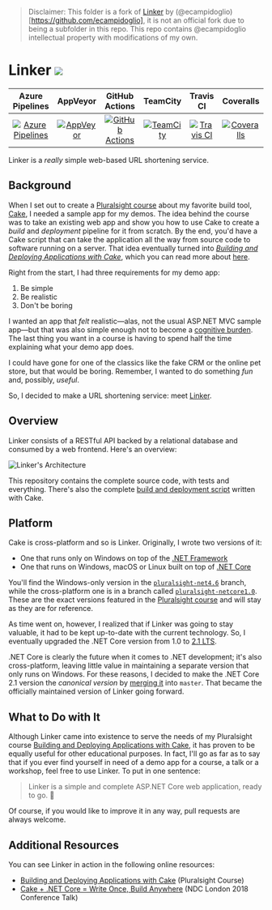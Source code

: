 > Disclaimer: This folder is a fork of [Linker](https://github.com/ecampidoglio/Linker) by (@ecampidoglio)[https://github.com/ecampidoglio], it is not an official fork due to being a subfolder in this repo. This repo contains @ecampidoglio intellectual property with modifications of my own.

# Linker ![](https://github.com/ecampidoglio/Linker/blob/master/Icon.png)

|  Azure Pipelines | AppVeyor | GitHub Actions | TeamCity | Travis CI | Coveralls |
|  :-------------: | :------: | :------------: | :------: | :-------: | :-------: |
| [![Azure Pipelines](https://img.shields.io/azure-devops/build/megakemp/24a2406e-4c2e-40a4-a766-7ad55e45178f/3.svg)](https://megakemp.visualstudio.com/Linker/_build/latest?definitionId=3&branchName=master) | [![AppVeyor](https://img.shields.io/appveyor/ci/ecampidoglio/linker.svg)](https://ci.appveyor.com/project/ecampidoglio/linker) | [![GitHub Actions](https://github.com/ecampidoglio/Linker/workflows/Build/badge.svg)](https://github.com/ecampidoglio/Linker/actions?workflow=Build) | [![TeamCity](https://img.shields.io/teamcity/http/delivery-megakemp.northeurope.cloudapp.azure.com:8080/s/Linker_Build_master.svg)](http://delivery-megakemp.northeurope.cloudapp.azure.com:8080/viewType.html?buildTypeId=Linker_Build_master&guest=1) | [![Travis CI](https://img.shields.io/travis/ecampidoglio/Linker.svg)](https://travis-ci.org/ecampidoglio/Linker) | [![Coveralls](https://coveralls.io/repos/github/ecampidoglio/Linker/badge.svg?branch=master)](https://coveralls.io/github/ecampidoglio/Linker?branch=master) |

Linker is a _really_ simple web-based URL shortening service.

## Background

When I set out to create a [Pluralsight course](http://bit.ly/ps-cake) about my favorite build tool, [Cake](https://cakebuild.net), I needed a sample app for my demos. The idea behind the course was to take an existing web app and show you how to use Cake to create a *build* and *deployment* pipeline for it from scratch. By the end, you'd have a Cake script that can take the application all the way from source code to software running on a server. That idea eventually turned into [*Building and Deploying Applications with Cake*](http://bit.ly/ps-cake), which you can read more about [here](https://megakemp.com/2017/10/20/cake-at-pluralsight/).

Right from the start, I had three requirements for my demo app:

1. Be simple
2. Be realistic
3. Don't be boring

I wanted an app that *felt* realistic—alas, not the usual ASP.NET MVC sample app—but that was also simple enough not to become a [cognitive burden](https://en.wikipedia.org/wiki/Cognitive_load). The last thing you want in a course is having to spend half the time explaining what your demo app does.

I could have gone for one of the classics like the fake CRM or the online pet store, but that would be boring. Remember, I wanted to do something *fun* and, possibly, *useful*.

So, I decided to make a URL shortening service: meet [Linker](https://lnker.net).

## Overview

Linker consists of a RESTful API backed by a relational database and consumed by a web frontend. Here's an overview:

![Linker's Architecture](https://megakemp.com/assets/cake-at-pluralsight/demo-application.png)

This repository contains the complete source code, with tests and everything. There's also the complete [build and deployment script](https://github.com/ecampidoglio/Linker/blob/53dfd94147e6ea9f408190901eeefb6332cc57b2/build.cake) written with Cake.

## Platform

Cake is cross-platform and so is Linker. Originally, I wrote two versions of it:

* One that runs only on Windows on top of the [.NET Framework](https://docs.microsoft.com/en-us/dotnet/framework/)
* One that runs on Windows, macOS or Linux built on top of [.NET Core](https://docs.microsoft.com/en-us/dotnet/core/get-started)

You'll find the Windows-only version in the [`pluralsight-net4.6`](https://github.com/ecampidoglio/Linker/tree/pluralsight-net4.6) branch, while the cross-platform one is in a branch called [`pluralsight-netcore1.0`](https://github.com/ecampidoglio/Linker/tree/pluralsight-netcore1.0). These are the exact versions featured in the [Pluralsight course](http://bit.ly/ps-cake) and will stay as they are for reference.

As time went on, however, I realized that if Linker was going to stay valuable, it had to be kept up-to-date with the current technology. So, I eventually upgraded the .NET Core version from 1.0 to [2.1 LTS](https://devblogs.microsoft.com/dotnet/announcing-net-core-2-1/).

.NET Core is clearly the future when it comes to .NET development; it's also cross-platform, leaving little value in maintaining a separate version that only runs on Windows. For these reasons, I decided to make the .NET Core 2.1 version the _canonical version_ by [merging it](https://github.com/ecampidoglio/Linker/commit/08a80e5dce4f7a10f0725a589e53598d12f0483e) into `master`. That became the officially maintained version of Linker going forward.

## What to Do with It

Although Linker came into existence to serve the needs of my Pluralsight course [Building and Deploying Applications with Cake](http://bit.ly/ps-cake), it has proven to be equally useful for other educational purposes. In fact, I'll go as far as to say that if you ever find yourself in need of a demo app for a course, a talk or a workshop, feel free to use Linker. To put in one sentence:

> Linker is a simple and complete ASP.NET Core web application, ready to go. :rocket:

Of course, if you would like to improve it in any way, pull requests are always welcome.

## Additional Resources

You can see Linker in action in the following online resources:

- [Building and Deploying Applications with Cake](https://www.pluralsight.com/courses/cake-applications-deploying-building) (Pluralsight Course)
- [Cake + .NET Core = Write Once, Build Anywhere](https://youtu.be/FKbykwvB_MU) (NDC London 2018 Conference Talk)

